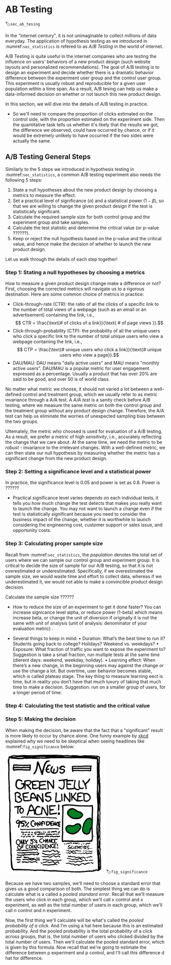 # AB Testing 
:label:`sec_ab_tesing`

In the "internet century", it is not unimaginable to collect millions of data everyday. The application of hypothesis testing as we introduced in :numref:`sec_statistics` is refered to as *A/B Testing* in the world of internet.

A/B Testing is quite useful in the internet companies who are testing the influence on users' behaviors of a new product design (such website layouts and personalized recommendations). The goal of A/B testing is to design an experiment and decide whether there is a dramatic behavior difference between the experiment user group and the control user group. This experiment is usually robust and reproducible for a given user population within a time span. As a result, A/B tesing can help us make a data-informed decision on whether or not launch this new product design.

In this section, we will dive into the details of A/B testing in practice.

* So we'll need to compare the proportion of clicks estimated on the control side, with the proportion estimated on the experiment side. Then the quantitative task tells us whether it's likely that the results we got, the difference we observed, could have occurred by chance, or if it would be extremely unlikely to have occurred if the two sides were actually the same.


## A/B Testing General Steps

Similarly to the 5 steps we introduced in hypothesis testing in :numref:`sec_statistics`, a common A/B testing experiment also needs the following 5 steps:

1. State a null hypotheses about the new product design by choosing a metrics to measure the effect.
2. Set a practical level of significance ($\alpha$) and a statistical power ($1 - \beta$), so that we are willing to change the given product design if the test is statistically significant.
3. Calculate the required sample size for both control group and the experiment group and take samples.
4. Calculate the test statistic and determine the critical value (or p-value ??????).
5. Keep or reject the null hypothesis based on the p-value and the critical value, and hence make the decision of whether to launch the new product design.

Let us walk through the details of each step together!


### Step 1: Stating a null hypotheses by choosing a metrics

How to measure a given product design change make a difference or not? First, choosing the corrected metrics will navigate us to a rigorous destination. Here are some common choice of metrics in practice:

* Click-through-rate (CTR): the ratio of all the clicks of a specific link to the number of total views of a webpage (such as an email or an advertisement) containing the link, i.e., $$ CTR = \frac{\text{# of clicks of a link}}{\text{ # of page views }}.$$ 
* Click-through-probability (CTP): the probability of all the unique users who click a specific link to the number of total unique users who view a webpage containing the link, i.e., $$ CTP = \frac{\text{# unique users who click a link}}{\text{# unique users who view a page}}.$$
* DAU/MAU: DAU means "daily active users" and MAU means "monthly active users". DAU/MAU is a popular metric for user engagement expressed as a percentage. Usually a product that has over 20% are said to be good, and over $50%$ is of world class.

No matter what metric we choose, it should not varied a lot between a well-defined control and treatment group, which we usually refer to as metric invariance through a A/A test. A *A/A test* is a sanity check before A/B testing, where we measure the same metric on both the control group and the treatment group without any product design change. Therefore, the A/A test can help us eliminate the worries of unexpected sampling bias between the two groups.

Ultemately, the metric who choosed is used for evaluation of a A/B testing. As a result, we prefer a metric of high *sensitivity*, i.e., accurately reflecting the change that we care about. At the same time, we need the metric to be *robust* - invariance to the irrelevant changes. With a well-defined metric, we can then state our null hypothesis by measuring whether the metric has a significant change from the new product design.

### Step 2: Setting a significance level and a statistical power 

In practice, the significance level is 0.05 and power is set as 0.8. Power is ??????



* Practical significance level varies depends on each individual tests, it tells you how much change the test detects that makes you really want to launch the change. You may not want to launch a change even if the test is statistically significant because you need to consider the business impact of the change, whether it is worthwhile to launch considering the engineering cost, customer support or sales issue, and opportunity costs.

### Step 3: Calculating proper sample size

Recall from :numref:`sec_statistics`, the *population* denotes the total set of users where we can sample our control group and experiment group. It is critical to decide the size of sample for our A/B testing, so that it is not overestimated or underestimated. Specifically, if we overestimated the sample size, we would waste time and effort to collect data, whereas if we underestimated it, we would not able to make a convincible product design decision.


Calculate the sample size ??????


* How to reduce the size of an experiment to get it done faster? You can increase signi cance level alpha, or reduce power (1-beta) which means increase beta, or change the unit of diversion if originally it is not the same with unit of analysis (unit of analysis: denominator of your evaluation metric) .



* Several things to keep in mind:
• Duration: What’s the best time to run it? Students going back to college? Holidays? Weekend vs. weekdays?
• Exposure: What fraction of traffic you want to expose the experiment to? Suggestion is take a small fraction, run multiple tests at the same time (di erent days: weekend, weekday, holiday).
• Learning effect: When there’s a new change, in the beginning users may against the change or use the change a lot. But overtime, user behavior becomes stable, which is called plateau stage. The key thing to measure learning e ect is time, but in reality you don’t have that much luxury of taking that much time to make a decision. Suggestion: run on a smaller group of users, for a longer period of time.

### Step 4: Calculating the test statistic and the critical value



### Step 5: Making the decision

When making the decision, be aware that the fact that a "significant" result is more likely to occur by chance alone.  One funny example by [xkcd](https://xkcd.com/882/) explained why we need to be skeptical when seeing headlines like :numref:`fig_significance` below:

![Significance - Green beans linked to acne.](../img/significant_green_bean.png)
:label:`fig_significance`



Because we have two samples, we'll need to choose a standard error that gives us a good comparison of both. The simplest thing we can do is calculate what is a called a *pooled
standard error*. Recall that we'll measure the users who click in each group, which we'll call x control and x experiment, as well as the total number of users in each group, which we'll call n control and n experiment.


Now, the first thing we'll calculate will be what's called the *pooled probability of a click*. And I'm using a hat here because this is an estimated probability. And the pooled probability is the total probability of a click across groups, that is, the total number of users who clicked divided by the total number of users. Then we'll calculate the pooled standard error, which is given by this formula. Now recall that we're going to estimate the difference between p experiment and p control, and I'll call this difference d hat for difference.


